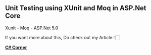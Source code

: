 ## Unit Testing using XUnit and Moq in ASP.Net Core

Xunit - Moq - ASP.Net 5.0 

If you want more about this, Do check out my Article 👇🏻

[**C# Corner**](https://www.c-sharpcorner.com/article/unit-testing-using-xunit-and-moq-in-asp-net-core/ "C# Corner")
